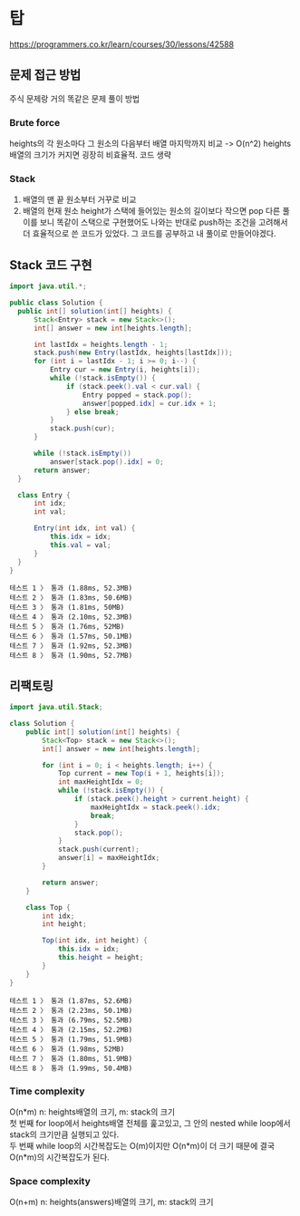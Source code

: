 # 탑
https://programmers.co.kr/learn/courses/30/lessons/42588

## 문제 접근 방법
주식 문제랑 거의 똑같은 문제 풀이 방법

### Brute force
heights의 각 원소마다 그 원소의 다음부터 배열 마지막까지 비교 -> O(n^2) heights배열의 크기가 커지면 굉장히 비효율적. 코드 생략

### Stack
1. 배열의 맨 끝 원소부터 거꾸로 비교   
2. 배열의 현재 원소 height가 스택에 들어있는 원소의 길이보다 작으면 pop
다른 풀이를 보니 똑같이 스택으로 구현했어도 나와는 반대로 push하는 조건을 고려해서 더 효율적으로 쓴 코드가 있었다. 그 코드를 공부하고 내 풀이로 만들어야겠다.

## Stack 코드 구현
```java
import java.util.*;

public class Solution {
  public int[] solution(int[] heights) {
      Stack<Entry> stack = new Stack<>();
      int[] answer = new int[heights.length];

      int lastIdx = heights.length - 1;
      stack.push(new Entry(lastIdx, heights[lastIdx]));
      for (int i = lastIdx - 1; i >= 0; i--) {
          Entry cur = new Entry(i, heights[i]);
          while (!stack.isEmpty()) {
              if (stack.peek().val < cur.val) {
                  Entry popped = stack.pop();
                  answer[popped.idx] = cur.idx + 1;
              } else break;
          }
          stack.push(cur);
      }

      while (!stack.isEmpty())
          answer[stack.pop().idx] = 0;
      return answer;
  }

  class Entry {
      int idx;
      int val;

      Entry(int idx, int val) {
          this.idx = idx;
          this.val = val;
      }
  }
}
```
```
테스트 1 〉	통과 (1.88ms, 52.3MB)
테스트 2 〉	통과 (1.83ms, 50.6MB)
테스트 3 〉	통과 (1.81ms, 50MB)
테스트 4 〉	통과 (2.10ms, 52.3MB)
테스트 5 〉	통과 (1.76ms, 52MB)
테스트 6 〉	통과 (1.57ms, 50.1MB)
테스트 7 〉	통과 (1.92ms, 52.3MB)
테스트 8 〉	통과 (1.90ms, 52.7MB)
```

## 리팩토링
```java
import java.util.Stack;

class Solution {
    public int[] solution(int[] heights) {
        Stack<Top> stack = new Stack<>();
        int[] answer = new int[heights.length];

        for (int i = 0; i < heights.length; i++) {
            Top current = new Top(i + 1, heights[i]);
            int maxHeightIdx = 0;
            while (!stack.isEmpty()) {
                if (stack.peek().height > current.height) {
                    maxHeightIdx = stack.peek().idx;
                    break;
                }
                stack.pop();
            }
            stack.push(current);
            answer[i] = maxHeightIdx;
        }

        return answer;
    }

    class Top {
        int idx;
        int height;

        Top(int idx, int height) {
            this.idx = idx;
            this.height = height;
        }
    }
}

```

```
테스트 1 〉	통과 (1.87ms, 52.6MB)
테스트 2 〉	통과 (2.23ms, 50.1MB)
테스트 3 〉	통과 (6.79ms, 52.5MB)
테스트 4 〉	통과 (2.15ms, 52.2MB)
테스트 5 〉	통과 (1.79ms, 51.9MB)
테스트 6 〉	통과 (1.98ms, 52MB)
테스트 7 〉	통과 (1.80ms, 51.9MB)
테스트 8 〉	통과 (1.99ms, 50.4MB)
```

### Time complexity
O(n\*m) n: heights배열의 크기, m: stack의 크기   
첫 번째 for loop에서 heights배열 전체를 훑고있고, 그 안의 nested while loop에서 stack의 크기만큼 실행되고 있다.   
두 번째 while loop의 시간복잡도는 O(m)이지만 O(n\*m)이 더 크기 때문에 결국 O(n\*m)의 시간복잡도가 된다.

### Space complexity
O(n+m) n: heights(answers)배열의 크기, m: stack의 크기
